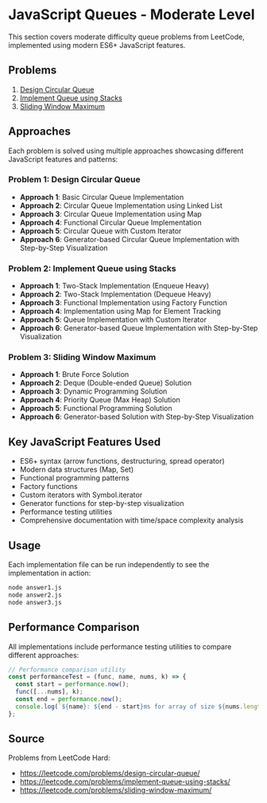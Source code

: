 # JavaScript Queues - Moderate Level

This section covers moderate difficulty queue problems from LeetCode, implemented using modern ES6+ JavaScript features.

## Problems

1. [Design Circular Queue](question1.txt)
2. [Implement Queue using Stacks](question2.txt)
3. [Sliding Window Maximum](question3.txt)

## Approaches

Each problem is solved using multiple approaches showcasing different JavaScript features and patterns:

### Problem 1: Design Circular Queue

- **Approach 1**: Basic Circular Queue Implementation
- **Approach 2**: Circular Queue Implementation using Linked List
- **Approach 3**: Circular Queue Implementation using Map
- **Approach 4**: Functional Circular Queue Implementation
- **Approach 5**: Circular Queue with Custom Iterator
- **Approach 6**: Generator-based Circular Queue Implementation with Step-by-Step Visualization

### Problem 2: Implement Queue using Stacks

- **Approach 1**: Two-Stack Implementation (Enqueue Heavy)
- **Approach 2**: Two-Stack Implementation (Dequeue Heavy)
- **Approach 3**: Functional Implementation using Factory Function
- **Approach 4**: Implementation using Map for Element Tracking
- **Approach 5**: Queue Implementation with Custom Iterator
- **Approach 6**: Generator-based Queue Implementation with Step-by-Step Visualization

### Problem 3: Sliding Window Maximum

- **Approach 1**: Brute Force Solution
- **Approach 2**: Deque (Double-ended Queue) Solution
- **Approach 3**: Dynamic Programming Solution
- **Approach 4**: Priority Queue (Max Heap) Solution
- **Approach 5**: Functional Programming Solution
- **Approach 6**: Generator-based Solution with Step-by-Step Visualization

## Key JavaScript Features Used

- ES6+ syntax (arrow functions, destructuring, spread operator)
- Modern data structures (Map, Set)
- Functional programming patterns
- Factory functions
- Custom iterators with Symbol.iterator
- Generator functions for step-by-step visualization
- Performance testing utilities
- Comprehensive documentation with time/space complexity analysis

## Usage

Each implementation file can be run independently to see the implementation in action:

```bash
node answer1.js
node answer2.js
node answer3.js
```

## Performance Comparison

All implementations include performance testing utilities to compare different approaches:

```javascript
// Performance comparison utility
const performanceTest = (func, name, nums, k) => {
  const start = performance.now();
  func([...nums], k);
  const end = performance.now();
  console.log(`${name}: ${end - start}ms for array of size ${nums.length} with window size ${k}`);
};
```

## Source

Problems from LeetCode Hard:
- https://leetcode.com/problems/design-circular-queue/
- https://leetcode.com/problems/implement-queue-using-stacks/
- https://leetcode.com/problems/sliding-window-maximum/
